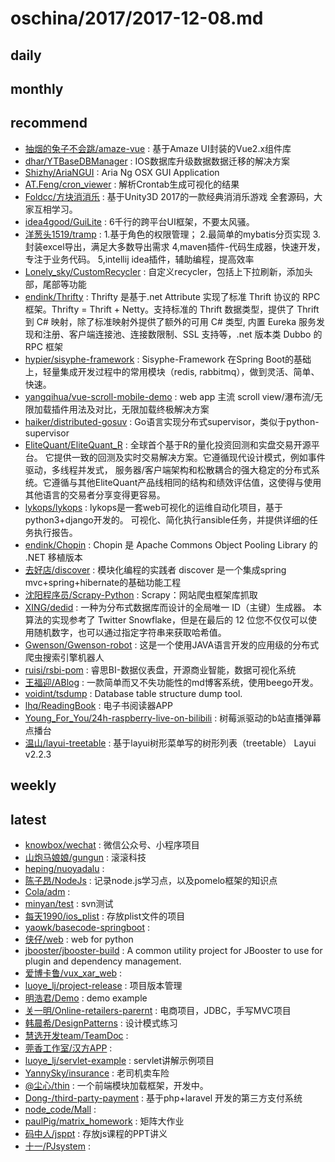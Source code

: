 # oschina/2017/2017-12-08.md



## daily



## monthly



## recommend

- [抽烟的兔子不会跳/amaze-vue](http://git.oschina.net/XuecongJi/amaze-vue) : 基于Amaze UI封装的Vue2.x组件库
- [dhar/YTBaseDBManager](http://git.oschina.net/dhar/YTBaseDBManager) : IOS数据库升级数据数据迁移的解决方案
- [Shizhy/AriaNGUI](http://git.oschina.net/petera/AriaNGUI) : Aria Ng OSX GUI Application
- [AT.Feng/cron_viewer](http://git.oschina.net/athurg/cron_viewer) : 解析Crontab生成可视化的结果
- [Foldcc/方块消消乐](http://git.oschina.net/Foldcc/FangKuaiXiaoXiaoLe) : 基于Unity3D 2017的一款经典消消乐游戏 全套源码，大家互相学习。
- [idea4good/GuiLite](http://git.oschina.net/idea4good/GuiLite) : 6千行的跨平台UI框架，不要太风骚。
- [洋葱头1519/tramp](http://git.oschina.net/YangCongTou1519/tramp) : 1.基于角色的权限管理； 2.最简单的mybatis分页实现 3.封装excel导出，满足大多数导出需求 4,maven插件-代码生成器，快速开发，专注于业务代码。 5,intellij idea插件，辅助编程，提高效率
- [Lonely_sky/CustomRecycler](http://git.oschina.net/customrecycler/customrecycler) : 自定义recycler，包括上下拉刷新，添加头部，尾部等功能
- [endink/Thrifty](http://git.oschina.net/endink/Thrifty) : Thrifty 是基于.net Attribute 实现了标准 Thrift 协议的 RPC 框架。Thrifty = Thrift + Netty。支持标准的 Thrift 数据类型，提供了 Thrift 到 C# 映射，除了标准映射外提供了额外的可用 C# 类型, 内置 Eureka 服务发现和注册、客户端连接池、连接数限制、SSL 支持等，.net 版本类 Dubbo 的 RPC 框架
- [hypier/sisyphe-framework](http://git.oschina.net/hypier/sisyphe-framework) : Sisyphe-Framework 在Spring Boot的基础上，轻量集成开发过程中的常用模块（redis, rabbitmq），做到灵活、简单、快速。
- [yangqihua/vue-scroll-mobile-demo](http://git.oschina.net/yangqihua/vue-scroll-mobile-demo) : web app 主流 scroll view/瀑布流/无限加载插件用法及对比，无限加载终极解决方案
- [haiker/distributed-gosuv](http://git.oschina.net/ihaiker/distributed-gosuv) : Go语言实现分布式supervisor，类似于python-supervisor
- [EliteQuant/EliteQuant_R](http://git.oschina.net/EliteQuant/EliteQuant_R) : 全球首个基于R的量化投资回测和实盘交易开源平台。 它提供一致的回测及实时交易解决方案。它遵循现代设计模式，例如事件驱动，多线程并发式， 服务器/客户端架构和松散耦合的强大稳定的分布式系统。它遵循与其他EliteQuant产品线相同的结构和绩效评估值，这使得与使用其他语言的交易者分享变得更容易。
- [lykops/lykops](http://git.oschina.net/lyk-ops/lykops) : lykops是一套web可视化的运维自动化项目，基于python3+django开发的。 可视化、简化执行ansible任务，并提供详细的任务执行报告。
- [endink/Chopin](http://git.oschina.net/endink/Chopin) : Chopin 是 Apache Commons Object Pooling Library 的 .NET 移植版本
- [去好店/discover](http://git.oschina.net/quhaodian/disconver) : 模块化编程的实践者 discover 是一个集成spring mvc+spring+hibernate的基础功能工程
- [沈阳程序员/Scrapy-Python](http://git.oschina.net/shenyangpy/scrapy) : Scrapy：网站爬虫框架库抓取
- [XING/dedid](http://git.oschina.net/dekuan/dedid) : 一种为分布式数据库而设计的全局唯一 ID（主键）生成器。 本算法的实现参考了 Twitter Snowflake，但是在最后的 12 位您不仅仅可以使用随机数字，也可以通过指定字符串来获取哈希值。
- [Gwenson/Gwenson-robot](http://git.oschina.net/wgs123/Gwenson-robot) : 这是一个使用JAVA语言开发的应用级的分布式爬虫搜索引擎机器人
- [ruisi/rsbi-pom](http://git.oschina.net/ruisibi/rsbi-pom) : 睿思BI-数据仪表盘，开源商业智能，数据可视化系统
- [王福迎/ABlog](http://git.oschina.net/wangfuying_admin/ABlog) : 一款简单而又不失功能性的md博客系统，使用beego开发。
- [voidint/tsdump](http://git.oschina.net/voidint/tsdump) : Database table structure dump tool.
- [lhq/ReadingBook](http://git.oschina.net/github-22291214/ReadingBook) : 电子书阅读器APP
- [Young_For_You/24h-raspberry-live-on-bilibili](http://git.oschina.net/Young_For_You/24h-raspberry-live-on-bilibili) : 树莓派驱动的b站直播弹幕点播台
- [温山/layui-treetable](http://git.oschina.net/shaojiepeng/layui-treetable) : 基于layui树形菜单写的树形列表（treetable） Layui v2.2.3


## weekly



## latest

- [knowbox/wechat](http://git.oschina.net/zuoyehezi/wechat) : 微信公众号、小程序项目
- [山炮马娘娘/gungun](http://git.oschina.net/gws321/gungun) : 滚滚科技
- [heping/nuoyadalu](http://git.oschina.net/heping002/nuoyadalu) : 
- [陈子昂/NodeJs](http://git.oschina.net/jiazurongyu/NodeJs) : 记录node.js学习点，以及pomelo框架的知识点
- [Cola/adm](http://git.oschina.net/colaly_admin/adm) : 
- [minyan/test](http://git.oschina.net/minyanalx/test) : svn测试
- [每天1990/ios_plist](http://git.oschina.net/meitian1990/ios_plist) : 存放plist文件的项目
- [yaowk/basecode-springboot](http://git.oschina.net/yaowk/basecode-springboot) : 
- [侠仔/web](http://git.oschina.net/cmccgprs/web) : web for python
- [jbooster/jbooster-build](http://git.oschina.net/jbooster/jbooster-build) : A common utility project for JBooster to use for plugin and dependency management.
- [爱博卡鲁/vux_xar_web](http://git.oschina.net/aibokalv/vux_xar_web) : 
- [luoye_lj/project-release](http://git.oschina.net/luoye_lj/project-release) : 项目版本管理
- [明浩君/Demo](http://git.oschina.net/MinhowS/Demo) : demo example
- [关一明/Online-retailers-parernt](http://git.oschina.net/GuanYiMing/Online-retailers-parernt) : 电商项目，JDBC，手写MVC项目
- [韩晨希/DesignPatterns](http://git.oschina.net/hanchenxi/DesignPatterns) : 设计模式练习
- [慧选开发team/TeamDoc](http://git.oschina.net/HuiXuanKaiFateam/TeamDoc) : 
- [莞香工作室/汉方APP](http://git.oschina.net/gxProject/HanFangAPP) : 
- [luoye_lj/servlet-example](http://git.oschina.net/luoye_lj/servlet-example) : servlet讲解示例项目
- [YannySky/insurance](http://git.oschina.net/chuhailiang/insurance) : 老司机卖车险
- [@尘心/thin](http://git.oschina.net/chenxin126/thin) : 一个前端模块加载框架，开发中。
- [Dong-/third-party-payment](http://git.oschina.net/hbdong/third-party-payment) : 基于php+laravel 开发的第三方支付系统
- [node_code/Mall](http://git.oschina.net/node_code/Mall) : 
- [paulPig/matrix_homework](http://git.oschina.net/paulPig/matrix_homework) : 矩阵大作业
- [码中人/jsppt](http://git.oschina.net/mzhren/jsppt) : 存放js课程的PPT讲义
- [十一/PJsystem](http://git.oschina.net/eleven-di/PJsystem) : 